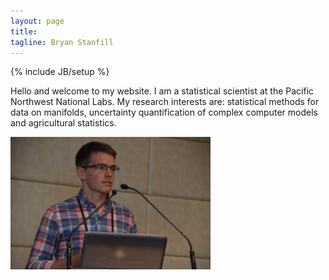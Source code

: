 ```yaml
---
layout: page
title: 
tagline: Bryan Stanfill
---
```

{% include JB/setup %}

Hello and welcome to my website.  I am a statistical scientist at the Pacific Northwest National Labs.  My research interests are: statistical methods for data on manifolds, uncertainty quantification of complex computer models and agricultural statistics.  

<p><img src="images/BryanAASC2014.jpg" width="320"/></p>

<!---
## Recent posts

An introduction to the  [`rotations`](http://cran.r-project.org/web/packages/rotations/index.html) package in R:

<ul class="posts">
  {% for post in site.posts %}
    <li><span>{{ post.date | date_to_string }}</span> &raquo; <a href="{{ BASE_PATH }}{{ post.url }}">{{ post.title }}</a></li>
  {% endfor %}
</ul>

--->

